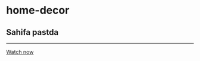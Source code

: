 # home-decor
## Sahifa pastda
---
<a href="https://ziynatdincoder.github.io/home-decor/src/index.html">Watch now</a>

